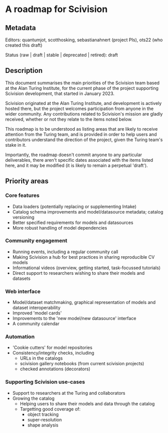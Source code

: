 # A roadmap for Scivision

## Metadata

Editors:
  quantumjot, scotthosking, sebastianahnert (project PIs), ots22 (who
  created this draft)

Status (raw | draft | stable | deprecated | retired):
  draft

## Description

This document summarises the main priorities of the Scivision team
based at the Alan Turing Institute, for the current phase of the
project supporting Scivision development, that started in January
2023.

Scivision originated at the Alan Turing Institute, and development is
actively hosted there, but the project welcomes participation from
anyone in the wider community. Any contributions related to
Scivision's mission are gladly received, whether or not they relate to
the items noted below.

This roadmap is to be understood as listing areas that are likely to
receive attention from the Turing team, and is provided in order to
help users and contributors understand the direction of the project,
given the Turing team's stake in it.

Importantly, the roadmap doesn't commit anyone to any particular
deliverables, there aren't specific dates associated with the items
listed here, and it may be modified (it is likely to remain a
perpetual 'draft').

## Priority areas

### Core features

  - Data loaders (potentially replacing or supplementing Intake)
  - Catalog schema improvements and model/datasource metadata; catalog
    versioning
  - Better specified requirements for models and datasources
  - More robust handling of model dependencies

### Community engagement

  - Running events, including a regular community call
  - Making Scivision a hub for best practices in sharing reproducible
    CV models
  - Informational videos (overview, getting started, task-focussed
    tutorials)
  - Direct support to researchers wishing to share their models and
    datasets

### Web interface

  - Model/dataset matchmaking, graphical representation of models and
    dataset interoperability
  - Improved 'model cards'
  - Improvements to the 'new model/new datasource' interface
  - A community calendar

### Automation

  - 'Cookie cutters' for model repositories
  - Consistency/integrity checks, including
      - URLs in the catalogs
      - scivision gallery notebooks (from current scivision projects)
      - checked annotations (decorators)

### Supporting Scivision use-cases

  - Support to researchers at the Turing and collaborators
  - Growing the catalog
    - Helping users to share their models and data through the catalog
    - Targetting good coverage of:
      - object tracking
      - super-resolution
      - shape analysis
